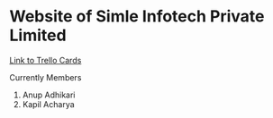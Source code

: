 # Website of Simle Infotech Private Limited

[Link to Trello Cards](https://trello.com/b/m62hoORa/simle-website)

Currently Members
1. Anup Adhikari
1. Kapil Acharya
